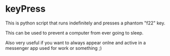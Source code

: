 # keyPress

This is python script that runs indefinitely and presses a phantom "f22" key.

This can be used to prevent a computer from ever going to sleep.

Also very useful if you want to always appear onlne and active in a messenger app used for work or something ;)
